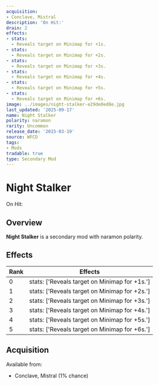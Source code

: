 ```yaml
---
acquisition:
- Conclave, Mistral
description: 'On Hit:'
drain: 2
effects:
- stats:
  - Reveals target on Minimap for +1s.
- stats:
  - Reveals target on Minimap for +2s.
- stats:
  - Reveals target on Minimap for +3s.
- stats:
  - Reveals target on Minimap for +4s.
- stats:
  - Reveals target on Minimap for +5s.
- stats:
  - Reveals target on Minimap for +6s.
image: ../images/night-stalker-e29de0ed8e.jpg
last_updated: '2025-09-17'
name: Night Stalker
polarity: naramon
rarity: Uncommon
release_date: '2015-03-19'
source: WFCD
tags:
- Mods
tradable: true
type: Secondary Mod
---
```


# Night Stalker

On Hit:

## Overview

**Night Stalker** is a secondary mod with naramon polarity.

## Effects

| Rank | Effects |
|------|----------|
| 0 | stats: ['Reveals target on Minimap for +1s.'] |
| 1 | stats: ['Reveals target on Minimap for +2s.'] |
| 2 | stats: ['Reveals target on Minimap for +3s.'] |
| 3 | stats: ['Reveals target on Minimap for +4s.'] |
| 4 | stats: ['Reveals target on Minimap for +5s.'] |
| 5 | stats: ['Reveals target on Minimap for +6s.'] |

## Acquisition

Available from:
- Conclave, Mistral (1% chance)

